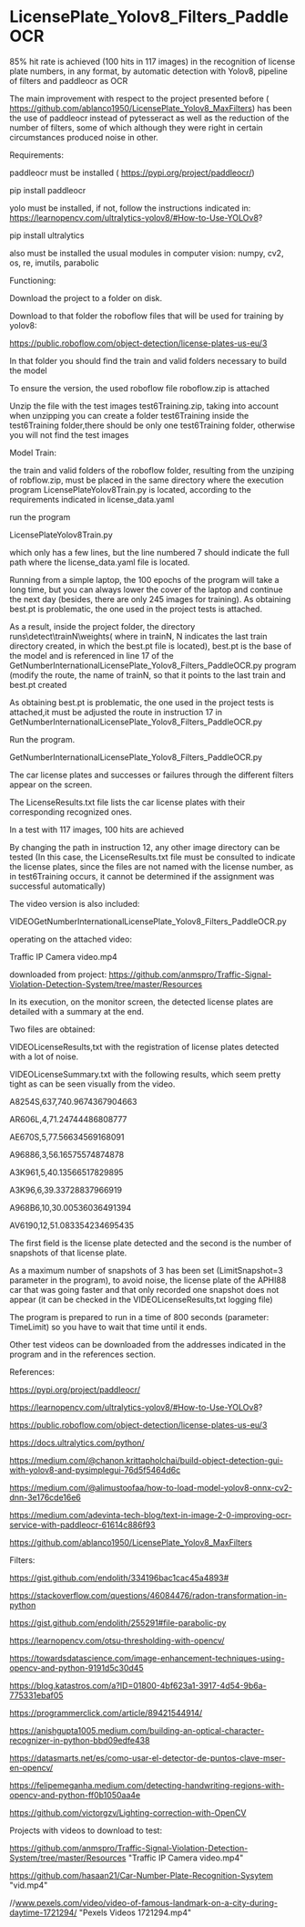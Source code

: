 # LicensePlate_Yolov8_Filters_PaddleOCR
85% hit rate is achieved (100 hits in 117 images) in the recognition of license plate numbers, in any format, by automatic detection with Yolov8, pipeline of filters and  paddleocr as OCR

The main improvement with respect to the project presented before ( https://github.com/ablanco1950/LicensePlate_Yolov8_MaxFilters) has been the use of paddleocr instead of pytesseract as well as the reduction of the number of filters, some of which although they were right in certain circumstances produced noise in other.

Requirements:

paddleocr must be installed ( https://pypi.org/project/paddleocr/)

pip install paddleocr 

yolo must be installed, if not, follow the instructions indicated in:
  https://learnopencv.com/ultralytics-yolov8/#How-to-Use-YOLOv8?

pip install ultralytics

also must be installed the usual modules in computer vision:  numpy, cv2, os, re, imutils,  parabolic

Functioning:


Download the project to a folder on disk.

Download to that folder the roboflow files that will be used for training by yolov8:

https://public.roboflow.com/object-detection/license-plates-us-eu/3

In that folder you should find the train and valid folders necessary to build the model

To ensure the version, the used roboflow file roboflow.zip is attached

Unzip the file with the test images test6Training.zip, taking into account when unzipping you can create a folder
test6Training inside the test6Training folder,there should be only one test6Training folder, otherwise you will not find the
test images

Model Train:

the train and valid folders of the roboflow folder, resulting from the unziping of robflow.zip, must be placed in the same directory where the execution program LicensePlateYolov8Train.py is located, according to the requirements indicated in license_data.yaml

run the program

LicensePlateYolov8Train.py

which only has a few lines, but the line numbered 7 should indicate the full path where the license_data.yaml file is located.

Running from a simple laptop, the 100 epochs of the program will take a long time, but you can always lower the cover of the laptop and
continue the next day (besides, there are only 245 images for training). As obtaining best.pt is problematic, the one used in the project tests is attached.

As a result, inside the project folder, the directory runs\detect\trainN\weights( where in trainN, N indicates
 the last train directory created, in which the best.pt file is located), best.pt is the base of the model and
 is referenced in line 17 of the GetNumberInternationalLicensePlate_Yolov8_Filters_PaddleOCR.py program (modify the route, the name of trainN, so that it points to the last train and best.pt created

As obtaining best.pt is problematic, the one used in the project tests is attached,it must be  adjusted the route in instruction 17 in GetNumberInternationalLicensePlate_Yolov8_Filters_PaddleOCR.py

Run the program.

GetNumberInternationalLicensePlate_Yolov8_Filters_PaddleOCR.py

The car license plates and successes or failures through the different filters appear on the screen.

The LicenseResults.txt file lists the car license plates with their corresponding recognized ones.

In a test with 117 images, 100 hits are achieved

By changing the path in instruction 12, any other image directory can be tested (In this case, the LicenseResults.txt file must be consulted to indicate the license plates, since the files are not named with the license number, as in test6Training occurs, it cannot be determined if the assignment was successful automatically)

The video version is also included:

VIDEOGetNumberInternationalLicensePlate_Yolov8_Filters_PaddleOCR.py

operating on the attached video:

Traffic IP Camera video.mp4

downloaded from project:
https://github.com/anmspro/Traffic-Signal-Violation-Detection-System/tree/master/Resources

In its execution, on the monitor screen, the detected license plates are detailed with a summary at the end.

Two files are obtained:

VIDEOLicenseResults,txt with the registration of license plates detected with a lot of noise.
 
VIDEOLicenseSummary.txt with the following results, which seem pretty tight as can be seen visually from the video.

A8254S,637,740.9674367904663

AR606L,4,71.24744486808777

AE670S,5,77.56634569168091

A96886,3,56.16575574874878

A3K961,5,40.13566517829895

A3K96,6,39.33728837966919

A968B6,10,30.00536036491394

AV6190,12,51.083354234695435

The first field is the license plate detected and the second is the number of snapshots of that license plate.

As a maximum number of snapshots of 3 has been set (LimitSnapshot=3 parameter in the program), to avoid noise, the license plate of the APHI88 car that was going faster and that only recorded one snapshot does not appear (it can be checked in the VIDEOLicenseResults,txt logging file)

The program is prepared to run in a time of 800 seconds (parameter: TimeLimit) so you have to wait that time until it ends.

Other test videos can be downloaded from the addresses indicated in the program and in the references section.


References:

https://pypi.org/project/paddleocr/

https://learnopencv.com/ultralytics-yolov8/#How-to-Use-YOLOv8?

https://public.roboflow.com/object-detection/license-plates-us-eu/3

https://docs.ultralytics.com/python/

https://medium.com/@chanon.krittapholchai/build-object-detection-gui-with-yolov8-and-pysimplegui-76d5f5464d6c

https://medium.com/@alimustoofaa/how-to-load-model-yolov8-onnx-cv2-dnn-3e176cde16e6

https://medium.com/adevinta-tech-blog/text-in-image-2-0-improving-ocr-service-with-paddleocr-61614c886f93

 https://github.com/ablanco1950/LicensePlate_Yolov8_MaxFilters

Filters:

https://gist.github.com/endolith/334196bac1cac45a4893#

https://stackoverflow.com/questions/46084476/radon-transformation-in-python

https://gist.github.com/endolith/255291#file-parabolic-py

https://learnopencv.com/otsu-thresholding-with-opencv/ 

https://towardsdatascience.com/image-enhancement-techniques-using-opencv-and-python-9191d5c30d45

https://blog.katastros.com/a?ID=01800-4bf623a1-3917-4d54-9b6a-775331ebaf05

https://programmerclick.com/article/89421544914/

https://anishgupta1005.medium.com/building-an-optical-character-recognizer-in-python-bbd09edfe438

https://datasmarts.net/es/como-usar-el-detector-de-puntos-clave-mser-en-opencv/

https://felipemeganha.medium.com/detecting-handwriting-regions-with-opencv-and-python-ff0b1050aa4e

https://github.com/victorgzv/Lighting-correction-with-OpenCV

Projects with videos to download to test:

https://github.com/anmspro/Traffic-Signal-Violation-Detection-System/tree/master/Resources
"Traffic IP Camera video.mp4"

https://github.com/hasaan21/Car-Number-Plate-Recognition-Sysytem
"vid.mp4"

//www.pexels.com/video/video-of-famous-landmark-on-a-city-during-daytime-1721294/
"Pexels Videos 1721294.mp4"
